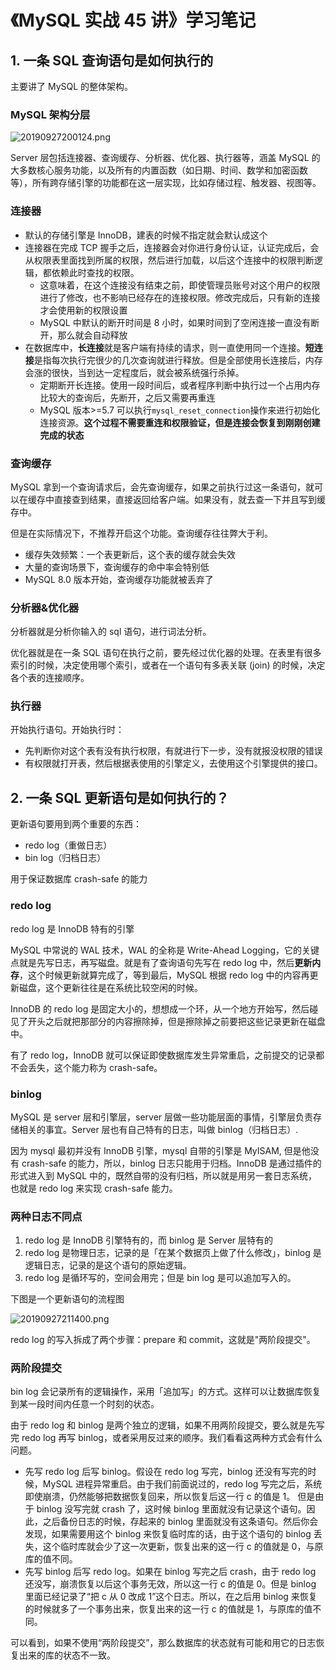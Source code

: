 # 《MySQL 实战 45 讲》学习笔记

## 1. 一条 SQL 查询语句是如何执行的

主要讲了 MySQL 的整体架构。

### MySQL 架构分层

![20190927200124.png](https://i.loli.net/2019/09/27/QRX6ViNHYZFIwSk.png)

Server 层包括连接器、查询缓存、分析器、优化器、执行器等，涵盖 MySQL 的大多数核心服务功能，以及所有的内置函数（如日期、时间、数学和加密函数等），所有跨存储引擎的功能都在这一层实现，比如存储过程、触发器、视图等。

### 连接器

- 默认的存储引擎是 InnoDB，建表的时候不指定就会默认成这个
- 连接器在完成 TCP 握手之后，连接器会对你进行身份认证，认证完成后，会从权限表里面找到所属的权限，然后进行加载，以后这个连接中的权限判断逻辑，都依赖此时查找的权限。
  - 这意味着，在这个连接没有结束之前，即使管理员账号对这个用户的权限进行了修改，也不影响已经存在的连接权限。修改完成后，只有新的连接才会使用新的权限设置
  - MySQL 中默认的断开时间是 8 小时，如果时间到了空闲连接一直没有断开，那么就会自动释放
- 在数据库中，**长连接**就是客户端有持续的请求，则一直使用同一个连接。**短连接**是指每次执行完很少的几次查询就进行释放。但是全部使用长连接后，内存会涨的很快，当到达一定程度后，就会被系统强行杀掉。
  - 定期断开长连接。使用一段时间后，或者程序判断中执行过一个占用内存比较大的查询后，先断开，之后又需要再重连
  - MySQL 版本>=5.7 可以执行`mysql_reset_connection`操作来进行初始化连接资源。**这个过程不需要重连和权限验证，但是连接会恢复到刚刚创建完成的状态**

### 查询缓存

MySQL 拿到一个查询请求后，会先查询缓存，如果之前执行过这一条语句，就可以在缓存中直接查到结果，直接返回给客户端。如果没有，就去查一下并且写到缓存中。

但是在实际情况下，不推荐开启这个功能。查询缓存往往弊大于利。

- 缓存失效频繁：一个表更新后，这个表的缓存就会失效
- 大量的查询场景下，查询缓存的命中率会特别低
- MySQL 8.0 版本开始，查询缓存功能就被丢弃了

### 分析器&优化器

分析器就是分析你输入的 sql 语句，进行词法分析。

优化器就是在一条 SQL 语句在执行之前，要先经过优化器的处理。在表里有很多索引的时候，决定使用哪个索引，或者在一个语句有多表关联 (join) 的时候，决定各个表的连接顺序。

### 执行器

开始执行语句。开始执行时：

- 先判断你对这个表有没有执行权限，有就进行下一步，没有就报没权限的错误
- 有权限就打开表，然后根据表使用的引擎定义，去使用这个引擎提供的接口。

## 2. 一条 SQL 更新语句是如何执行的？

更新语句要用到两个重要的东西：

- redo log（重做日志）
- bin log（归档日志）

用于保证数据库 crash-safe 的能力

### redo log

redo log 是 InnoDB 特有的引擎

MySQL 中常说的 WAL 技术，WAL 的全称是 Write-Ahead Logging，它的关键点就是先写日志，再写磁盘。就是有了查询语句先写在 redo log 中，然后**更新内存**，这个时候更新就算完成了，等到最后，MySQL 根据 redo log 中的内容再更新磁盘，这个更新往往是在系统比较空闲的时候。

InnoDB 的 redo log 是固定大小的，想想成一个环，从一个地方开始写，然后碰见了开头之后就把那部分的内容擦除掉，但是擦除掉之前要把这些记录更新在磁盘中。

有了 redo log，InnoDB 就可以保证即使数据库发生异常重启，之前提交的记录都不会丢失，这个能力称为 crash-safe。

### binlog

MySQL 是 server 层和引擎层，server 层做一些功能层面的事情，引擎层负责存储相关的事宜。Server 层也有自己特有的日志，叫做 binlog（归档日志）.

因为 mysql 最初并没有 InnoDB 引擎，mysql 自带的引擎是 MyISAM, 但是他没有 crash-safe 的能力，所以，binlog 日志只能用于归档。InnoDB 是通过插件的形式进入到 MySQL 中的，既然自带的没有归档，所以就是用另一套日志系统，也就是 redo log 来实现 crash-safe 能力。

### 两种日志不同点

1. redo log 是 InnoDB 引擎特有的，而 binlog 是 Server 层特有的
2. redo log 是物理日志，记录的是「在某个数据页上做了什么修改」，binlog 是逻辑日志，记录的是这个语句的原始逻辑。
3. redo log 是循环写的，空间会用完；但是 bin log 是可以追加写入的。

下图是一个更新语句的流程图

![20190927211400.png](https://i.loli.net/2019/09/27/9wBEjQHMPgC2Zzk.png)

redo log 的写入拆成了两个步骤：prepare 和 commit，这就是"两阶段提交"。

### 两阶段提交

bin log 会记录所有的逻辑操作，采用「追加写」的方式。这样可以让数据库恢复到某一段时间内任意一个时刻的状态。

由于 redo log 和 binlog 是两个独立的逻辑，如果不用两阶段提交，要么就是先写完 redo log 再写 binlog，或者采用反过来的顺序。我们看看这两种方式会有什么问题。

- 先写 redo log 后写 binlog。假设在 redo log 写完，binlog 还没有写完的时候，MySQL 进程异常重启。由于我们前面说过的，redo log 写完之后，系统即使崩溃，仍然能够把数据恢复回来，所以恢复后这一行 c 的值是 1。
但是由于 binlog 没写完就 crash 了，这时候 binlog 里面就没有记录这个语句。因此，之后备份日志的时候，存起来的 binlog 里面就没有这条语句。然后你会发现，如果需要用这个 binlog 来恢复临时库的话，由于这个语句的 binlog 丢失，这个临时库就会少了这一次更新，恢复出来的这一行 c 的值就是 0，与原库的值不同。
- 先写 binlog 后写 redo log。如果在 binlog 写完之后 crash，由于 redo log 还没写，崩溃恢复以后这个事务无效，所以这一行 c 的值是 0。但是 binlog 里面已经记录了“把 c 从 0 改成 1”这个日志。所以，在之后用 binlog 来恢复的时候就多了一个事务出来，恢复出来的这一行 c 的值就是 1，与原库的值不同。

可以看到，如果不使用“两阶段提交”，那么数据库的状态就有可能和用它的日志恢复出来的库的状态不一致。